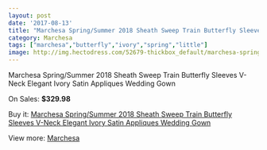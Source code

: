 ```yaml
---
layout: post
date: '2017-08-13'
title: "Marchesa Spring/Summer 2018 Sheath Sweep Train Butterfly Sleeves V-Neck Elegant Ivory Satin Appliques Wedding Gown"
category: Marchesa
tags: ["marchesa","butterfly","ivory","spring","little"]
image: http://img.hectodress.com/52679-thickbox_default/marchesa-spring-summer-2018-sheath-sweep-train-butterfly-sleeves-v-neck-elegant-ivory-satin-appliques-wedding-gown.jpg
---
```

Marchesa Spring/Summer 2018 Sheath Sweep Train Butterfly Sleeves V-Neck Elegant Ivory Satin Appliques Wedding Gown

On Sales: **$329.98**
<a href="https://www.hectodress.com/marchesa/16580-marchesa-spring-summer-2018-sheath-sweep-train-butterfly-sleeves-v-neck-elegant-ivory-satin-appliques-wedding-gown.html"><amp-img layout="responsive" width="600" height="600" src="//img.hectodress.com/52679-thickbox_default/marchesa-spring-summer-2018-sheath-sweep-train-butterfly-sleeves-v-neck-elegant-ivory-satin-appliques-wedding-gown.jpg" alt="Marchesa Spring/Summer 2018 Sheath Sweep Train Butterfly Sleeves V-Neck Elegant Ivory Satin Appliques Wedding Gown 0" /></a>

Buy it: [Marchesa Spring/Summer 2018 Sheath Sweep Train Butterfly Sleeves V-Neck Elegant Ivory Satin Appliques Wedding Gown](https://www.hectodress.com/marchesa/16580-marchesa-spring-summer-2018-sheath-sweep-train-butterfly-sleeves-v-neck-elegant-ivory-satin-appliques-wedding-gown.html "Marchesa Spring/Summer 2018 Sheath Sweep Train Butterfly Sleeves V-Neck Elegant Ivory Satin Appliques Wedding Gown")

View more: [Marchesa](https://www.hectodress.com/311-marchesa "Marchesa")
